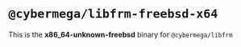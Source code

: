 # `@cybermega/libfrm-freebsd-x64`

This is the **x86_64-unknown-freebsd** binary for `@cybermega/libfrm`
